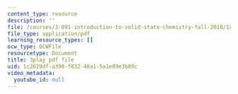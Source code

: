 ```yaml
---
content_type: resource
description: ''
file: /courses/3-091-introduction-to-solid-state-chemistry-fall-2018/1c2629dfa390f83248a15a1e09e3b89c_wFuIzicEWD8.pdf
file_type: application/pdf
learning_resource_types: []
ocw_type: OCWFile
resourcetype: Document
title: 3play pdf file
uid: 1c2629df-a390-f832-48a1-5a1e09e3b89c
video_metadata:
  youtube_id: null
---
```

